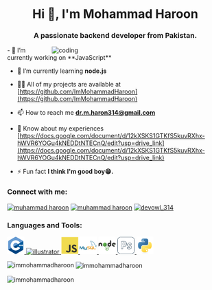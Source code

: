 <h1 align="center">Hi 👋, I'm Mohammad Haroon</h1>
<h3 align="center">A passionate backend developer from Pakistan.</h3>
<img align="right" alt="coding" width="400" scr="https://user-images.githubusercontent.com/115187902/230700872-d5f44b85-56c7-4e27-80a4-6e2db901e60c.gif">
- 🔭 I’m currently working on **JavaScript**

- 🌱 I’m currently learning **node.js**

- 👨‍💻 All of my projects are available at [https://github.com/ImMohammadHaroon](https://github.com/ImMohammadHaroon)

- 📫 How to reach me **dr.m.haron314@gmail.com**

- 📄 Know about my experiences [https://docs.google.com/document/d/12kXSKS1GTKfS5kuvRXhx-hWVR6YOGu4kNEDDtNTECnQ/edit?usp=drive_link](https://docs.google.com/document/d/12kXSKS1GTKfS5kuvRXhx-hWVR6YOGu4kNEDDtNTECnQ/edit?usp=drive_link)

- ⚡ Fun fact **I think I'm good boy😁.**

<h3 align="left">Connect with me:</h3>
<p align="left">
<a href="https://linkedin.com/in/muhammad haroon" target="blank"><img align="center" src="https://raw.githubusercontent.com/rahuldkjain/github-profile-readme-generator/master/src/images/icons/Social/linked-in-alt.svg" alt="muhammad haroon" height="30" width="40" /></a>
<a href="https://fb.com/muhammad haroon" target="blank"><img align="center" src="https://raw.githubusercontent.com/rahuldkjain/github-profile-readme-generator/master/src/images/icons/Social/facebook.svg" alt="muhammad haroon" height="30" width="40" /></a>
<a href="https://instagram.com/devowl_314" target="blank"><img align="center" src="https://raw.githubusercontent.com/rahuldkjain/github-profile-readme-generator/master/src/images/icons/Social/instagram.svg" alt="devowl_314" height="30" width="40" /></a>
</p>

<h3 align="left">Languages and Tools:</h3>
<p align="left"> <a href="https://www.w3schools.com/cpp/" target="_blank" rel="noreferrer"> <img src="https://raw.githubusercontent.com/devicons/devicon/master/icons/cplusplus/cplusplus-original.svg" alt="cplusplus" width="40" height="40"/> </a> <a href="https://www.adobe.com/in/products/illustrator.html" target="_blank" rel="noreferrer"> <img src="https://www.vectorlogo.zone/logos/adobe_illustrator/adobe_illustrator-icon.svg" alt="illustrator" width="40" height="40"/> </a> <a href="https://developer.mozilla.org/en-US/docs/Web/JavaScript" target="_blank" rel="noreferrer"> <img src="https://raw.githubusercontent.com/devicons/devicon/master/icons/javascript/javascript-original.svg" alt="javascript" width="40" height="40"/> </a> <a href="https://www.mysql.com/" target="_blank" rel="noreferrer"> <img src="https://raw.githubusercontent.com/devicons/devicon/master/icons/mysql/mysql-original-wordmark.svg" alt="mysql" width="40" height="40"/> </a> <a href="https://nodejs.org" target="_blank" rel="noreferrer"> <img src="https://raw.githubusercontent.com/devicons/devicon/master/icons/nodejs/nodejs-original-wordmark.svg" alt="nodejs" width="40" height="40"/> </a> <a href="https://www.photoshop.com/en" target="_blank" rel="noreferrer"> <img src="https://raw.githubusercontent.com/devicons/devicon/master/icons/photoshop/photoshop-line.svg" alt="photoshop" width="40" height="40"/> </a> <a href="https://www.python.org" target="_blank" rel="noreferrer"> <img src="https://raw.githubusercontent.com/devicons/devicon/master/icons/python/python-original.svg" alt="python" width="40" height="40"/> </a> </p>

<p><img align="left" src="https://github-readme-stats.vercel.app/api/top-langs?username=immohammadharoon&show_icons=true&locale=en&layout=compact" alt="immohammadharoon" /></p>

<p>&nbsp;<img align="center" src="https://github-readme-stats.vercel.app/api?username=immohammadharoon&show_icons=true&locale=en" alt="immohammadharoon" /></p>

<p><img align="center" src="https://github-readme-streak-stats.herokuapp.com/?user=immohammadharoon&" alt="immohammadharoon" /></p>
